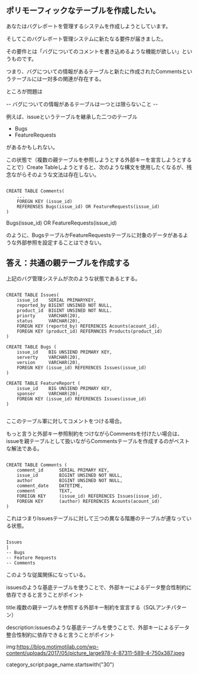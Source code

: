 
## ポリモーフィックなテーブルを作成したい。

あなたはバグレポートを管理するシステムを作成しようとしています。

そしてこのバグレポート管理システムに新たなる要件が届きました。

その要件とは「バグについてのコメントを書き込めるような機能が欲しい」というものです。

つまり、バグについての情報があるテーブルと新たに作成されたCommentsというテーブルには一対多の関連が存在する。

ところが問題は

-- バグについての情報があるテーブルは一つとは限らないこと --

例えば、issueというテーブルを継承した二つのテーブル

- Bugs
- FeatureRequests

があるかもしれない。

この状態で（複数の親テーブルを参照しようとする外部キーを宣言しようとすることで）Create Tableしようとすると、次のような構文を使用したくなるが、残念ながらそのような文法は存在しない。

<pre><code>
CREATE TABLE Comments(
    ...
    FOREGN KEY (issue_id) 
    REFERENSES Bugs(issue_id) OR FeatureRequests(issue_id)
)
</code></pre>

Bugs(issue_id) OR FeatureRequests(issue_id)

のように、BugsテーブルかFeatureRequestsテーブルに対象のデータがあるような外部参照を設定することはできない。




## 答え：共通の親テーブルを作成する

上記のバグ管理システムが次のような状態であるとする。

<pre><code>
CREATE TABLE Issues(
    issue_id    SERIAL PRIMARYKEY,
    reported_by BIGINT UNSINED NOT NULL,
    product_id  BIGINT UNSINED NOT NULL.
    priorty     VARCHAR(20),
    status      VARCHAR(20),
    FOREGN KEY (reportd_by) REFERENCES Acounts(acount_id),
    FOREGN KEY (product_id) REFERNNCES Products(product_id)
)

CREATE TABLE Bugs (
    issue_id    BIG UNSIEND PRIMARY KEY,
    serverty    VARCHAR(20),
    version     VARCHAR(20),
    FOREGN KEY (issue_id) REFERENCES Issues(issue_id)
)

CREATE TABLE FeatureReport (
    issue_id    BIG UNSIEND PRIMARY KEY,
    sponser     VARCHAR(20),
    FOREGN KEY (issue_id) REFERENCES Issues(issue_id)
)

</code></pre>

ここのテーブル軍に対してコメントをつける場合。

もっと言うと外部キー参照制約をつけながらCommentsを付けたい場合は、issueを親テーブルとして扱いながらCommentsテーブルを作成するのがベストな解法である。

<pre><code>
CREATE TABLE Comments (
    comment_id      SERIAL PRIMARY KEY,
    issue_id        BIGINT UNSINED NOT NULL,
    author          BIGINT UNSINED NOT NULL,
    comment_date    DATETIME,
    comment         TEXT,
    FOREIGN KEY     (issue_id) REFERENCES Issues(issue_id),
    FOREGN KEY      (author) REFERENCES Acounts(acount_id)
)
</code></pre>

これはつまりIssuesテーブルに対して三つの異なる階層のテーブルが連なっている状態。

<pre><code>
Issues
|
-- Bugs
-- Feature Requests
-- Comments
</code></pre>

このような従属関係になっている。

issuesのような基底テーブルを使うことで、外部キーによるデータ整合性制約に依存できると言うことがポイント




















title:複数の親テーブルを参照する外部キー制約を宣言する（SQLアンチパターン）

description:issuesのような基底テーブルを使うことで、外部キーによるデータ整合性制約に依存できると言うことがポイント

img:https://blog.motimotilab.com/wp-content/uploads/2017/05/picture_large978-4-87311-589-4-750x387.jpeg


category_script:page_name.startswith("30")


